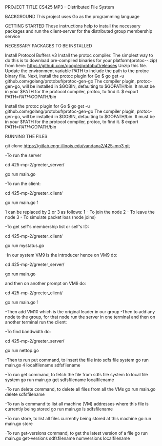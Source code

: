 PROJECT TITLE
CS425 MP3 – Distributed File System

BACKGROUND
This project uses Go as the programming language

GETTING STARTED
These instructions help to install the necessary packages and run the client-server for the distributed group membership service

NECESSARY PACKAGES TO BE INSTALLED

Install Protocol Buffers v3
Install the protoc compiler. The simplest way to do this is to download pre-compiled binaries for your platform(protoc--.zip) from here: https://github.com/google/protobuf/releases
Unzip this file.
Update the environment variable PATH to include the path to the protoc binary file.
Next, install the protoc plugin for Go
$ go get -u github.com/golang/protobuf/protoc-gen-go
The compiler plugin, protoc-gen-go, will be installed in $GOBIN, defaulting to $GOPATH/bin. It must be in your $PATH for the protocol compiler, protoc, to find it.
$ export PATH=$PATH:$GOPATH/bin


Install the protoc plugin for Go
$ go get -u github.com/golang/protobuf/protoc-gen-go
The compiler plugin, protoc-gen-go, will be installed in $GOBIN, defaulting to $GOPATH/bin. It must be in your $PATH for the protocol compiler, protoc, to find it.
$ export PATH=$PATH:$GOPATH/bin


RUNNING THE FILES


git clone https://gitlab.engr.illinois.edu/vandana2/425-mp3.git



-To run the server

cd 425-mp-2/greeter_server/

go run main.go





-To run the client:

cd 425-mp-2/greeter_client/

go run main.go 1

1 can be replaced by 2 or 3 as follows:
1 - To join the node
2 - To leave the node
3 - To simulate packet loss (node joins)




-To get self's membership list or self's ID:

cd 425-mp-2/greeter_client/

go run mystatus.go




-In our system VM9 is the introducer hence on VM9 do:

cd 425-mp-2/greeter_server/

go run main.go



and then on another prompt on VM9 do:

cd 425-mp-2/greeter_client/

go run main.go 1


-Then add VM10 which is the original leader in our group
-Then to add any node to the group, for that node run the server in one terminal and then on another terminal run the client:

-To find bandwidth do: 

cd 425-mp-2/greeter_server/ 

go run nettop.go

-Then to run put command, to insert the file into sdfs file system
go run main.go 4 localfilename sdfsfilename

-To run get command, to fetch the file from sdfs file system to local file system
go run main.go get sdfsfilename localfilename 

-To run delete command, to delete all files from all the VMs 
go run main.go delete sdfsfilename

-To run ls command to list all machine (VM) addresses where this file is currently being stored
go run main.go ls sdfsfilename

-To run store, to list all files currently being stored at this machine
go run main.go store

-To run get-versions command, to get the latest version of a file
go run main.go get-versions sdfsfilename numversions localfilename
